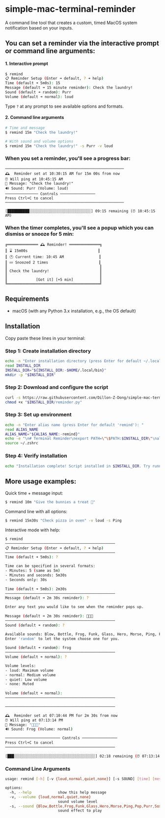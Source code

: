 # simple-mac-terminal-reminder
A command line tool that creates a custom, timed MacOS system notification based on your inputs.

## You can set a reminder via the interactive prompt or command line arguments:

#### 1. Interactive prompt
```bash
$ remind
📋 Reminder Setup (Enter ➜ default, ? ➜ help)
Time (default ➜ 5m0s): 15
Message (default ➜ 15 minute reminder): Check the laundry!
Sound (default ➜ random): Purr
Volume (default ➜ normal): loud
```

Type `?` at any prompt to see available options and formats.

#### 2. Command line arguments
```bash
# Time and message
$ remind 15m "Check the laundry!"

# With sound and volume options
$ remind 15m "Check the laundry!" -s Purr -v loud
```

### When you set a reminder, you'll see a progress bar:
```
──────────────────────────────────────────────────────
🕰️  Reminder set at 10:30:15 AM for 15m 00s from now
⏰ Will ping at 10:45:15 AM
💬 Message: "Check the laundry!"
🔊 Sound: Purr (Volume: loud)
─────────────── Controls ────────────────
Press Ctrl+C to cancel
──────────────────────────────────────────────────────

[██████████░░░░░░░░░░░░░░░░░░░░░░░░░░░░] 09:15 remaining (⏰ 10:45:15 AM)
```

### When the timer completes, you'll see a popup which you can dismiss or snooze for 5 min:
```
╔══════════════ 🕰️ Reminder! ══════════════╗
║ ⌛️ 15m00s                                ║
║ 🕐 Current time: 10:45 AM                ║
║ 💤 Snoozed 2 times                       ║
║                                          ║
║ Check the laundry!                       ║
║                                          ║
║             [Got it] [+5 min]            ║
╚══════════════════════════════════════════╝
```

## Requirements
- macOS (with any Python 3.x installation, e.g., the OS default)

## Installation

Copy paste these lines in your terminal:

### Step 1: Create installation directory
```bash
echo -n "Enter installation directory (press Enter for default ~/.local/bin): "
read INSTALL_DIR
INSTALL_DIR="${INSTALL_DIR:-$HOME/.local/bin}"
mkdir -p "$INSTALL_DIR"
```

### Step 2: Download and configure the script
```bash
curl -s https://raw.githubusercontent.com/Dillon-Z-Dong/simple-mac-terminal-reminder/main/reminder.py > "$INSTALL_DIR/reminder.py"
chmod +x "$INSTALL_DIR/reminder.py"
```

### Step 3: Set up environment
```bash
echo -n "Enter alias name (press Enter for default 'remind'): "
read ALIAS_NAME
ALIAS_NAME="${ALIAS_NAME:-remind}"
echo -e "\n# Terminal Reminder\nexport PATH=\"\$PATH:$INSTALL_DIR\"\nalias $ALIAS_NAME=\"python3 $INSTALL_DIR/reminder.py\"" >> ~/.zshrc
source ~/.zshrc
```

### Step 4: Verify installation
```bash
echo "Installation complete! Script installed in $INSTALL_DIR. Try running: $ALIAS_NAME"
```

## More usage examples:

Quick time + message input:
```bash
$ remind 10m "Give the bunnies a treat 🥕"
```

Command line with all options:
```bash
$ remind 15m30s "Check pizza in oven" -v loud -s Ping
```

Interactive mode with help:
```bash
$ remind
──────────────────────────────────────────────────
📋 Reminder Setup (Enter ➜ default, ? ➜ help)
──────────────────────────────────────────────────
Time (default ➜ 5m0s): ?

Time can be specified in several formats:
- Minutes: 5 (same as 5m)
- Minutes and seconds: 5m30s
- Seconds only: 30s
        
Time (default ➜ 5m0s): 2m30s
──────────────────────────────────────────────────
Message (default ➜ 2m 30s reminder): ?

Enter any text you would like to see when the reminder pops up.
        
Message (default ➜ 2m 30s reminder): 🐰🐰🐰
──────────────────────────────────────────────────
Sound (default ➜ random): ?

Available sounds: Blow, Bottle, Frog, Funk, Glass, Hero, Morse, Ping, Pop, Purr, Sosumi, Submarine, Tink
Enter 'random' to let the system choose one for you.
        
Sound (default ➜ random): frog
──────────────────────────────────────────────────
Volume (default ➜ normal): ?

Volume levels:
- loud: Maximum volume
- normal: Medium volume
- quiet: Low volume
- none: Muted
        
Volume (default ➜ normal):       
──────────────────────────────────────────────────

──────────────────────────────────────────────────

🕰️  Reminder set at 07:10:44 PM for 2m 30s from now
⏰ Will ping at 07:13:14 PM
💬 Message: "🐰🐰🐰"
🔊 Sound: Frog (Volume: normal)

───────────────────────── Controls ────────────────
Press Ctrl+C to cancel
──────────────────────────────────────────────────

[███░░░░░░░░░░░░░░░░░░░░░░░░░░░░░░░░░░░░░] 02:18 remaining (⏰ 07:13:14 PM)
```

### Command Line Arguments
```bash
usage: remind [-h] [-v {loud,normal,quiet,none}] [-s SOUND] [time] [message]

options:
  -h, --help            show this help message
  -v, --volume {loud,normal,quiet,none}
                        sound volume level
  -s, --sound {Blow,Bottle,Frog,Funk,Glass,Hero,Morse,Ping,Pop,Purr,Sosumi,Submarine,Tink,random}
                        sound effect to play
```